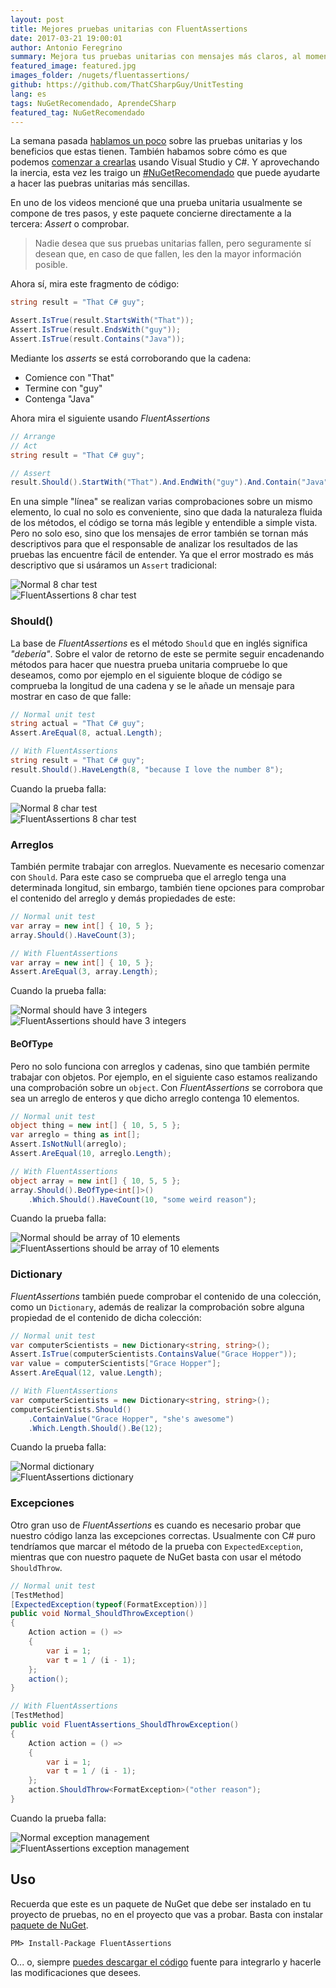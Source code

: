 ```yaml
---
layout: post
title: Mejores pruebas unitarias con FluentAssertions
date: 2017-03-21 19:00:01
author: Antonio Feregrino
summary: Mejora tus pruebas unitarias con mensajes más claros, al momento de escribirlos y cuando tus tests fallan.
featured_image: featured.jpg
images_folder: /nugets/fluentassertions/
github: https://github.com/ThatCSharpGuy/UnitTesting
lang: es
tags: NuGetRecomendado, AprendeCSharp
featured_tag: NuGetRecomendado
---
```


La semana pasada <a href="../../tv/pruebas-unitarias">hablamos un poco</a> sobre las pruebas unitarias y los beneficios que estas tienen. También habamos sobre cómo es que podemos <a href="../../tv/pruebas-unitarias-vs">comenzar a crearlas</a> usando Visual Studio y C#. Y aprovechando la inercia, esta vez les traigo un <a href="../../tag/NuGetRecomendado">#NuGetRecomendado</a> que puede ayudarte a hacer las puebras unitarias más sencillas.  

En uno de los videos mencioné que una prueba unitaria usualmente se compone de tres pasos, y este paquete concierne directamente a la tercera: *Assert* o comprobar.  

 > Nadie desea que sus pruebas unitarias fallen, pero seguramente sí desean que, en caso de que fallen, les den la mayor información posible.

Ahora sí, mira este fragmento de código:  

```csharp  
string result = "That C# guy";

Assert.IsTrue(result.StartsWith("That"));
Assert.IsTrue(result.EndsWith("guy"));
Assert.IsTrue(result.Contains("Java"));
```  

Mediante los *asserts* se está corroborando que la cadena:  

 - Comience con "That"  
 - Termine con "guy"  
 - Contenga "Java"  

Ahora mira el siguiente usando *FluentAssertions*  

```csharp  
// Arrange
// Act
string result = "That C# guy";

// Assert
result.Should().StartWith("That").And.EndWith("guy").And.Contain("Java");
```  

En una simple "línea" se realizan varias comprobaciones sobre un mismo elemento, lo cual no solo es conveniente, sino que dada la naturaleza fluida de los métodos, el código se torna más legible y entendible a simple vista. Pero no solo eso, sino que los mensajes de error también se tornan más descriptivos para que el responsable de analizar los resultados de las pruebas las encuentre fácil de entender. Ya que el error mostrado es más descriptivo que si usáramos un `Assert` tradicional:  

<div class="pure-g">
<div class="pure-u-1 pure-u-md-1-2">
<img src="/images/nugets__fluentassertions__normalf.png" title="Normal 8 char test" />
</div>
<div class="pure-u-1 pure-u-md-1-2">
<img src="/images/nugets__fluentassertions__faf.png" title="FluentAssertions 8 char test" />
</div>  
</div>  

### Should()  
La base de *FluentAssertions* es el método `Should` que en inglés significa *"debería"*. Sobre el valor de retorno de este se permite seguir encadenando métodos para hacer que nuestra prueba unitaria compruebe lo que deseamos, como por ejemplo en el siguiente bloque de código se comprueba la longitud de una cadena y se le añade un mensaje para mostrar en caso de que falle:  
```csharp  
// Normal unit test
string actual = "That C# guy";
Assert.AreEqual(8, actual.Length);

// With FluentAssertions
string result = "That C# guy";
result.Should().HaveLength(8, "because I love the number 8");
```  

Cuando la prueba falla:   

<div class="pure-g">
<div class="pure-u-1 pure-u-md-1-2">
<img src="/images/nugets__fluentassertions__normal8chars.png" title="Normal 8 char test" />
</div>
<div class="pure-u-1 pure-u-md-1-2">
<img src="/images/nugets__fluentassertions__fa8chars.png" title="FluentAssertions 8 char test" />
</div>  
</div>  

### Arreglos  

También permite trabajar con arreglos. Nuevamente es necesario comenzar con `Should`. Para este caso se comprueba que el arreglo tenga una determinada longitud, sin embargo, también tiene opciones para comprobar el contenido del arreglo y demás propiedades de este:  

```csharp  
// Normal unit test
var array = new int[] { 10, 5 };
array.Should().HaveCount(3);

// With FluentAssertions
var array = new int[] { 10, 5 };
Assert.AreEqual(3, array.Length);
```  

Cuando la prueba falla:   

<div class="pure-g">
<div class="pure-u-1 pure-u-md-1-2">
<img src="/images/nugets__fluentassertions__normalshouldhave3integers.png" title="Normal should have 3 integers" />
</div>
<div class="pure-u-1 pure-u-md-1-2">
<img src="/images/nugets__fluentassertions__fashouldhave3integers.png" title="FluentAssertions should have 3 integers" />
</div>  
</div>  

#### BeOfType  
Pero no solo funciona con arreglos y cadenas, sino que también permite trabajar con objetos. Por ejemplo, en el siguiente caso estamos realizando una comprobación sobre un `object`. Con *FluentAssertions* se corrobora que sea un arreglo de enteros y que dicho arreglo contenga 10 elementos.  

```csharp  
// Normal unit test
object thing = new int[] { 10, 5, 5 };
var arreglo = thing as int[];
Assert.IsNotNull(arreglo);
Assert.AreEqual(10, arreglo.Length);

// With FluentAssertions
object array = new int[] { 10, 5, 5 };
array.Should().BeOfType<int[]>()
    .Which.Should().HaveCount(10, "some weird reason");
```  

Cuando la prueba falla:  

<div class="pure-g">
<div class="pure-u-1 pure-u-md-1-2">
<img src="/images/nugets__fluentassertions__normalarray10elements.png" title="Normal should be array of 10 elements" />
</div>
<div class="pure-u-1 pure-u-md-1-2">
<img src="/images/nugets__fluentassertions__faarray10elements.png" title="FluentAssertions should be array of 10 elements" />
</div>  
</div>  

### Dictionary  
*FluentAssertions* también puede comprobar el contenido de una colección, como un `Dictionary`, además de realizar la comprobación sobre alguna propiedad de el contenido de dicha colección:  

```csharp  
// Normal unit test        
var computerScientists = new Dictionary<string, string>();
Assert.IsTrue(computerScientists.ContainsValue("Grace Hopper"));
var value = computerScientists["Grace Hopper"];
Assert.AreEqual(12, value.Length);

// With FluentAssertions
var computerScientists = new Dictionary<string, string>();
computerScientists.Should()
    .ContainValue("Grace Hopper", "she's awesome")
    .Which.Length.Should().Be(12);
```  

Cuando la prueba falla:  

<div class="pure-g">
<div class="pure-u-1 pure-u-md-1-2">
<img src="/images/nugets__fluentassertions__normaldictshouldcontain.png" title="Normal dictionary" />
</div>
<div class="pure-u-1 pure-u-md-1-2">
<img src="/images/nugets__fluentassertions__fadictshouldcontain.png" title="FluentAssertions dictionary" />
</div>  
</div>  

### Excepciones  

Otro gran uso de *FluentAssertions* es cuando es necesario probar que nuestro código lanza las excepciones correctas. Usualmente con C# puro tendríamos que marcar el método de la prueba con `ExpectedException`, mientras que con nuestro paquete de NuGet basta con usar el método `ShouldThrow`.

```csharp  
// Normal unit test
[TestMethod]
[ExpectedException(typeof(FormatException))]
public void Normal_ShouldThrowException()
{
    Action action = () =>
    {
        var i = 1;
        var t = 1 / (i - 1);
    };
    action();
}

// With FluentAssertions
[TestMethod]
public void FluentAssertions_ShouldThrowException()
{
    Action action = () =>
    {
        var i = 1;
        var t = 1 / (i - 1);
    };
    action.ShouldThrow<FormatException>("other reason");
}
```  

Cuando la prueba falla:  

<div class="pure-g">
<div class="pure-u-1 pure-u-md-1-2">
<img src="/images/nugets__fluentassertions__normalexception.png" title="Normal exception management" />
</div>
<div class="pure-u-1 pure-u-md-1-2">
<img src="/images/nugets__fluentassertions__faexception.png" title="FluentAssertions exception management" />
</div>  
</div>  

## Uso  
Recuerda que este es un paquete de NuGet que debe ser instalado en tu proyecto de pruebas, no en el proyecto que vas a probar. Basta con instalar  <a href="https://www.nuget.org/packages/FluentAssertions/" target="_blank">paquete de NuGet</a>.

```  
PM> Install-Package FluentAssertions
```  

O... o, siempre <a href="https://github.com/FluentAssertions/FluentAssertions" target="_blank">puedes descargar el código</a> fuente para integrarlo y hacerle las modificaciones que desees.

